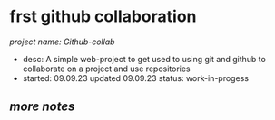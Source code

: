 # frst github collaboration

*project name: Github-collab*
- desc:           A simple web-project to get used to using git and github
                to collaborate on a project and use repositories
- started:        09.09.23
updated         09.09.23
status:         work-in-progess

*more notes*
------------


<end>
